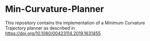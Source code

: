 # Min-Curvature-Planner
This repository contains the implementation of a Minimum Curvature Trajectory planner as described in https://doi.org/10.1080/00423114.2019.1631455
